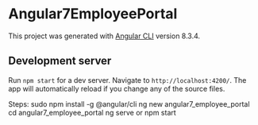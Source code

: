 # Angular7EmployeePortal

This project was generated with [Angular CLI](https://github.com/angular/angular-cli) version 8.3.4.

## Development server

Run `npm start` for a dev server. Navigate to `http://localhost:4200/`. The app will automatically reload if you change any of the source files.


Steps:
sudo npm install -g @angular/cli
ng new angular7_employee_portal
cd angular7_employee_portal
ng serve or npm start

